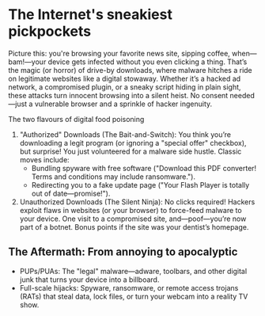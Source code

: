 # The Internet's sneakiest pickpockets

Picture this: you're browsing your favorite news site, sipping coffee, when—bam!—your device gets infected without you even clicking a thing. That’s the magic (or horror) of drive-by downloads, where malware hitches a ride on legitimate websites like a digital stowaway. Whether it’s a hacked ad network, a compromised plugin, or a sneaky script hiding in plain sight, these attacks turn innocent browsing into a silent heist. No consent needed—just a vulnerable browser and a sprinkle of hacker ingenuity.

The two flavours of digital food poisoning

1. "Authorized" Downloads (The Bait-and-Switch): You think you’re downloading a legit program (or ignoring a "special offer" checkbox), but surprise! You just volunteered for a malware side hustle. Classic moves include:
   * Bundling spyware with free software ("Download this PDF converter! Terms and conditions may include ransomware.").
   * Redirecting you to a fake update page ("Your Flash Player is totally out of date—promise!").
2. Unauthorized Downloads (The Silent Ninja): No clicks required! Hackers exploit flaws in websites (or your browser) to force-feed malware to your device. One visit to a compromised site, and—poof—you’re now part of a botnet. Bonus points if the site was your dentist’s homepage.

## The Aftermath: From annoying to apocalyptic

* PUPs/PUAs: The "legal" malware—adware, toolbars, and other digital junk that turns your device into a billboard.
* Full-scale hijacks: Spyware, ransomware, or remote access trojans (RATs) that steal data, lock files, or turn your webcam into a reality TV show.
